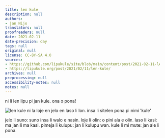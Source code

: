 ```yaml
---
title: len kule
description: null
authors:
- jan Nijo
translators: null
proofreaders: null
date: 2021-02-11
date-precision: day
tags: null
original: null
license: CC-BY-SA 4.0
sources:
- https://github.com/lipukule/site/blob/main/content/post/2021-02-11-lenkule.md
- https://lipukule.org/post/2021/02/11/len-kule/
archives: null
preprocessing: null
accessibility-notes: null
notes: null
---
```


ni li len lipu pi jan kule. ona o pona!

![len kule ni la loje en jelo en laso li lon. insa li sitelen pona pi nimi 'kule'](/images/lenkule.jpg)

jelo li suno: suno insa li walo e nasin.
loje li olin: o pini ala e olin.
laso li kasi: ma jan li ma kasi.
pimeja li kulupu: jan li kulupu wan.
kule li mi mute: jan ale li pona.